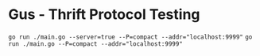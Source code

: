 # Gus - Thrift Protocol Testing

``go run ./main.go --server=true --P=compact --addr="localhost:9999"``
``go run ./main.go --P=compact --addr="localhost:9999"``
